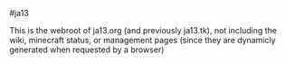 #ja13

This is the webroot of ja13.org (and previously ja13.tk), not including the wiki, minecraft status, or management pages (since they are dynamicly generated when requested by a browser)
